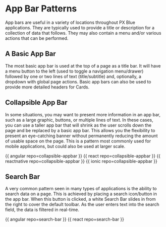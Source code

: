 # App Bar Patterns

App bars are useful in a variety of locations throughout PX Blue applications. They are typically used to provide a title or description for a collection of data that follows. They may also contain a menu and/or various actions that can be performed.

## A Basic App Bar
The most basic app bar is used at the top of a page as a title bar. It will have a menu button to the left (used to toggle a navigation menu/drawer) followed by one or two lines of text (title/subtitle) and, optionally, a dropdown with global page actions. Basic app bars can also be used to provide more detailed headers for Cards.

## Collapsible App Bar
In some situations, you may want to present more information in an app bar, such as a large graphic, buttons, or multiple lines of text. In these cases, you can use a taller app bar that will shrink as the user scrolls down the page and be replaced by a basic app bar. This allows you the flexibility to present an eye-catching banner without permanently reducing the amount of usable space on the page. This is a pattern most commonly used for mobile applications, but could also be used at larger scale.

{{ angular repo=collapsible-appbar }}
{{ react repo=collapsible-appbar }}
{{ reactnative repo=collapsible-appbar }}
{{ ionic repo=collapsible-appbar }}

## Search Bar
A very common pattern seen in many types of applications is the ability to search data on a page. This is achieved by placing a search icon/button in the app bar. When this button is clicked, a white Search Bar slides in from the right to cover the default toolbar. As the user enters text into the search field, the data is filtered in real-time.

{{ angular repo=search-bar }}
{{ react repo=search-bar }}